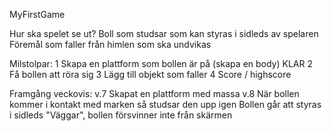 MyFirstGame

Hur ska spelet se ut?
    Boll som studsar som kan styras i sidleds av spelaren
    Föremål som faller från himlen som ska undvikas

Milstolpar:
1 Skapa en plattform som bollen är på (skapa en body)       KLAR
2 Få bollen att röra sig
3 Lägg till objekt som faller
4 Score / highscore

Framgång veckovis:
v.7 Skapat en plattform med massa
v.8 När bollen kommer i kontakt med marken så studsar den upp igen
    Bollen går att styras i sidleds
    "Väggar", bollen försvinner inte från skärmen